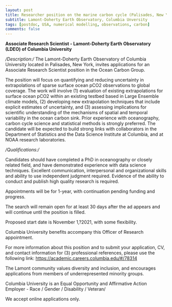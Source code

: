 ```yaml
---
layout: post
title: Researcher position on the marine carbon cycle (Palisades, New York)
subtitle: Lamont-Doherty Earth Observatory, Columbia Unversity
tags: [postdoc, USA, numerical modelling, observations, carbon]
comments: false
---
```


**Associate Research Scientist - Lamont-Doherty Earth Observatory (LDEO)
of Columbia University**

_/*Description:*/_
The Lamont-Doherty Earth Observatory of Columbia University located in
Palisades, New York, invites applications for an Associate Research
Scientist position in the Ocean Carbon Group.

The position will focus on quantifying and reducing uncertainty in
extrapolations of sparse surface ocean pCO2 observations to global
coverage. The work will involve (1) evaluation of existing
extrapolations for surface ocean pCO2 within an existing testbed based
in Large Ensemble climate models, (2) developing new extrapolation
techniques that include explicit estimates of uncertainty, and (3)
assessing implications for scientific understanding of the mechanisms of
spatial and temporal variability in the ocean carbon sink. Prior
experience with oceanography, carbon cycle science and statistical
methods is strongly preferred. The candidate will be expected to build
strong links with collaborators in the Department of Statistics and the
Data Science Institute at Columbia, and at NOAA research laboratories.

_/*Qualifications:*/_

Candidates should have completed a PhD in oceanography or closely
related field, and have demonstrated experience with data science
techniques. Excellent communication, interpersonal and organizational
skills and ability to use independent judgment required. Evidence of the
ability to conduct and publish high quality research is required.

Appointments will be for 1-year, with continuation pending funding and
progress.

The search will remain open for at least 30 days after the ad appears
and will continue until the position is filled.

Proposed start date is November 1,?2021, with some flexibility.

Columbia University benefits accompany this Officer of Research
appointment.

For more information about this position and to submit your application,
CV, and contact information for (3) professional references, please use
the following link: https://academic.careers.columbia.edu/#/78314

The Lamont community values diversity and inclusion, and encourages
applications from members of underrepresented minority groups.

Columbia University is an Equal Opportunity and Affirmative Action
Employer - Race / Gender / Disability / Veteran/

We accept online applications only.
